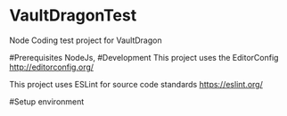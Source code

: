 # VaultDragonTest
Node Coding test project for VaultDragon

#Prerequisites
NodeJs,
#Development
This project uses the EditorConfig
http://editorconfig.org/

This project uses ESLint for source code standards
https://eslint.org/

#Setup environment
